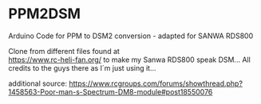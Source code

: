 # PPM2DSM
Arduino Code for PPM to DSM2 conversion - adapted for SANWA RDS800

Clone from different files found at  
https://www.rc-heli-fan.org/
to make my Sanwa RDS800 speak DSM...
All credits to the guys there as I´m just using it...

additional source: https://www.rcgroups.com/forums/showthread.php?1458563-Poor-man-s-Spectrum-DM8-module#post18550076
